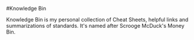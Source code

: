 #Knowledge Bin

Knowledge Bin is my personal collection of Cheat Sheets, helpful links and summarizations of standards. It's named after Scrooge McDuck's Money Bin.
